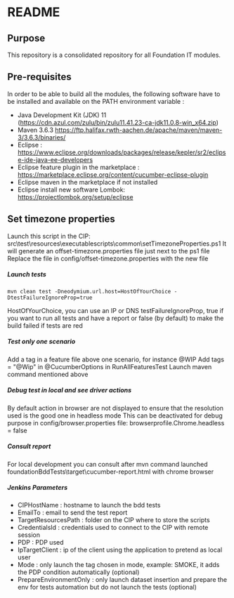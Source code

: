 # README 

## Purpose
This repository is a consolidated repository for all Foundation IT modules.

## Pre-requisites

In order to be able to build all the modules, the following software have to be installed and available on the PATH environment variable :
* Java Development Kit (JDK) 11 (https://cdn.azul.com/zulu/bin/zulu11.41.23-ca-jdk11.0.8-win_x64.zip)
* Maven 3.6.3 https://ftp.halifax.rwth-aachen.de/apache/maven/maven-3/3.6.3/binaries/
* Eclipse : https://www.eclipse.org/downloads/packages/release/kepler/sr2/eclipse-ide-java-ee-developers
* Eclipse feature plugin in the marketplace : https://marketplace.eclipse.org/content/cucumber-eclipse-plugin
* Eclipse maven in the marketplace if not installed
* Eclipse install new software Lombok: https://projectlombok.org/setup/eclipse

## Set timezone properties

Launch this script in the CIP: src\test\resources\executablescripts\common\setTimezoneProperties.ps1
It will generate an offset-timezone.properties file just next to the ps1 file
Replace the file in config/offset-timezone.properties with the new file

##### Launch tests

    mvn clean test -Dneodymium.url.host=HostOfYourChoice -DtestFailureIgnoreProp=true

HostOfYourChoice, you can use an IP or DNS
testFailureIgnoreProp, true if you want to run all tests and have a report or false (by default) to make the build failed if tests are red

##### Test only one scenario

Add a tag in a feature file above one scenario, for instance @WIP
Add tags = "@Wip" in @CucumberOptions in RunAllFeaturesTest
Launch maven command mentioned above

##### Debug test in local and see driver actions

By default action in browser are not displayed to ensure that the resolution used is the good one in headless mode
This can be deactivated for debug purpose in config/browser.properties file: browserprofile.Chrome.headless = false

##### Consult report

For local development you can consult after mvn command launched foundationBddTests\target\cucumber-report.html with chrome browser

##### Jenkins Parameters

* CIPHostName : hostname to launch the bdd tests
* EmailTo : email to send the test report
* TargetResourcesPath : folder on the CIP where to store the scripts
* CredentialsId : credentials used to connect to the CIP with remote session
* PDP : PDP used
* IpTargetClient : ip of the client using the application to pretend as local user
* Mode : only launch the tag chosen in mode, example: SMOKE, it adds the PDP condition automatically (optional)
* PrepareEnvironmentOnly : only launch dataset insertion and prepare the env for tests automation but do not launch the tests (optional)

